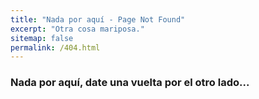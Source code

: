 ```yaml
---
title: "Nada por aquí - Page Not Found"
excerpt: "Otra cosa mariposa."
sitemap: false
permalink: /404.html
---
```


### Nada por aquí, date una vuelta por el otro lado...

<script type="text/javascript">
  var GOOG_FIXURL_LANG = 'en';
  var GOOG_FIXURL_SITE = '{{ site.url }}'
</script>
<script type="text/javascript"
  src="//linkhelp.clients.google.com/tbproxy/lh/wm/fixurl.js">
</script>


